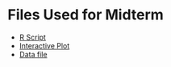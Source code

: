 # Files Used for Midterm

* [R Script](Song-CH975859-midterm.R)
* [Interactive Plot](IDC6700-midterm-interactive/app.R)
* [Data file](gen-mem-file1-Merged1985-2010_Data_112211.sav)


